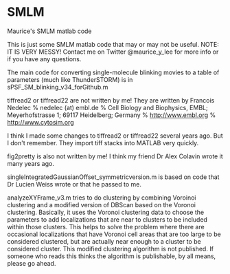 # SMLM
Maurice's SMLM matlab code

This is just some SMLM matlab code that may or may not be useful.
NOTE: IT IS VERY MESSY!
Contact me on Twitter @maurice_y_lee for more info or if you have any questions.

The main code for converting single-molecule blinking movies to a table of parameters (much like ThunderSTORM) is in sPSF_SM_blinking_v34_forGithub.m

tiffread2 or tiffread22 are not written by me!
They are written by Francois Nedelec % nedelec (at) embl.de
% Cell Biology and Biophysics, EMBL; Meyerhofstrasse 1; 69117 Heidelberg; Germany
% http://www.embl.org
% http://www.cytosim.org

I think I made some changes to tiffread2 or tiffread22 several years ago. But I don't remember.
They import tiff stacks into MATLAB very quickly.

fig2pretty is also not written by me! I think my friend Dr Alex Colavin wrote it many years ago.

singleIntegratedGaussianOffset_symmetricversion.m is based on code that Dr Lucien Weiss wrote or that he passed to me.

analyzeXYFrame_v3.m tries to do clustering by combining Voroinoi clustering and a modified version of DBScan based on the Voronoi clustering. Basically, it uses the Voronoi clustering data to choose the parameters to add localizations that are near to clusters to be included within those clusters. This helps to solve the problem where there are occasional localizations that have Voronoi cell areas that are too large to be considered clustered, but are actually near enough to a cluster to be considered cluster.
This modified clustering algorithm is not published. If someone who reads this thinks the algorithm is publishable, by all means, please go ahead.
